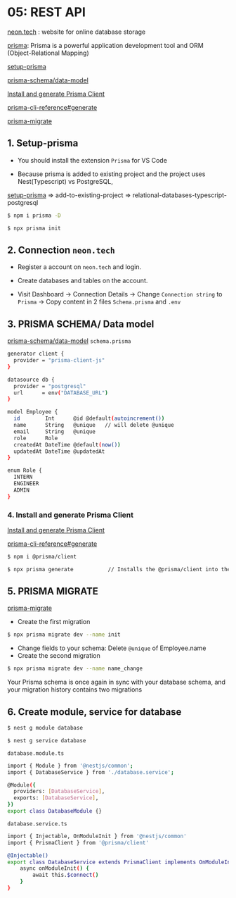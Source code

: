 # 05: REST API
[neon.tech](https://neon.tech/) : website for online database storage

[prisma](https://www.prisma.io/docs): Prisma is a powerful application development tool and ORM (Object-Relational Mapping)

[setup-prisma](https://www.prisma.io/docs/getting-started/setup-prisma)

[prisma-schema/data-model](https://www.prisma.io/docs/orm/prisma-schema/data-model)

[Install and generate Prisma Client](https://www.prisma.io/docs/getting-started/setup-prisma/add-to-existing-project/relational-databases/install-prisma-client-typescript-postgresql)

[prisma-cli-reference#generate](https://www.prisma.io/docs/orm/reference/prisma-cli-reference#generate)

[prisma-migrate](https://www.prisma.io/docs/orm/prisma-migrate)
## 1. Setup-prisma
- You should install the extension `Prisma`  for VS Code 

- Because prisma is added to existing project and the project uses Nest(Typescript) vs PostgreSQL, 

[setup-prisma](https://www.prisma.io/docs/getting-started/setup-prisma) => add-to-existing-project => relational-databases-typescript-postgresql
```bash
$ npm i prisma -D

$ npx prisma init
```
## 2. Connection `neon.tech`
- Register a account on `neon.tech` and login.

- Create databases and tables on the account.

- Visit Dashboard -> Connection Details -> Change `Connection string` to `Prisma` -> Copy content in 2 files `Schema.prisma` and `.env` 

## 3. PRISMA SCHEMA/ Data model
[prisma-schema/data-model](https://www.prisma.io/docs/orm/prisma-schema/data-model)
`schema.prisma`
```bash
generator client {
  provider = "prisma-client-js"
}

datasource db {
  provider = "postgresql"
  url      = env("DATABASE_URL")
}

model Employee {
  id        Int      @id @default(autoincrement())
  name      String   @unique   // will delete @unique 
  email     String   @unique
  role      Role
  createdAt DateTime @default(now())
  updatedAt DateTime @updatedAt
}

enum Role {
  INTERN
  ENGINEER
  ADMIN
}
```
### 4. Install and generate Prisma Client
[Install and generate Prisma Client](https://www.prisma.io/docs/getting-started/setup-prisma/add-to-existing-project/relational-databases/install-prisma-client-typescript-postgresql)

[prisma-cli-reference#generate](https://www.prisma.io/docs/orm/reference/prisma-cli-reference#generate)
```bash
$ npm i @prisma/client          

$ npx prisma generate           // Installs the @prisma/client into the npm project if it is not already present.                
```
## 5. PRISMA MIGRATE
[prisma-migrate](https://www.prisma.io/docs/orm/prisma-migrate)
- Create the first migration
```bash
$ npx prisma migrate dev --name init
```
- Change fields to your schema: Delete `@unique` of Employee.name
- Create the second migration
```bash
$ npx prisma migrate dev --name name_change 
```
Your Prisma schema is once again in sync with your database schema, and your migration history contains two migrations
## 6. Create module, service for database
```bash
$ nest g module database

$ nest g service database
```
`database.module.ts`
```bash
import { Module } from '@nestjs/common';
import { DatabaseService } from './database.service';

@Module({
  providers: [DatabaseService],
  exports: [DatabaseService],
})
export class DatabaseModule {}
```
`database.service.ts`
```bash
import { Injectable, OnModuleInit } from '@nestjs/common'
import { PrismaClient } from '@prisma/client'

@Injectable()
export class DatabaseService extends PrismaClient implements OnModuleInit {
    async onModuleInit() {
        await this.$connect()
    }
}
```
